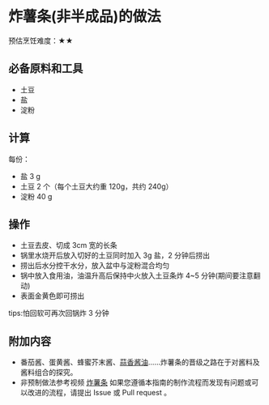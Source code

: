 # 炸薯条(非半成品)的做法

预估烹饪难度：★★

## 必备原料和工具

- 土豆
- 盐
- 淀粉

## 计算

每份：

- 盐 3 g
- 土豆 2 个（每个土豆大约重 120g，共约 240g）
- 淀粉 40 g

## 操作

- 土豆去皮、切成 3cm 宽的长条
- 锅里水烧开后放入切好的土豆同时加入 3g 盐，2 分钟后捞出
- 捞出后水分控干水分，放入盆中与淀粉混合均匀
- 锅中放入食用油，油温升高后保持中火放入土豆条炸 4~5 分钟(期间要注意翻动)
- 表面金黄色即可捞出

tips:怕回软可再次回锅炸 3 分钟

## 附加内容

- 番茄酱、蛋黄酱、蜂蜜芥末酱、[蒜香酱油](../../condiment/蒜香酱油.md)……炸薯条的晋级之路在于对酱料及酱料组合的探究。
- 非预制做法参考视频 [炸薯条](https://v.douyin.com/IOramVN3H70/)
如果您遵循本指南的制作流程而发现有问题或可以改进的流程，请提出 Issue 或 Pull request 。